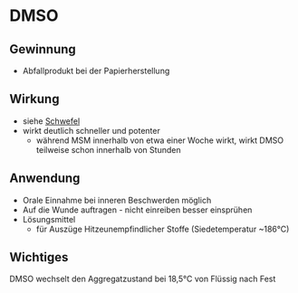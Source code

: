 # DMSO
## Gewinnung
- Abfallprodukt bei der Papierherstellung
## Wirkung
- siehe [Schwefel](../Datenbank_Elemente_Des_Periodensystems/Schwefel.md)
- wirkt deutlich schneller und potenter
	- während MSM innerhalb von etwa einer Woche wirkt, wirkt DMSO teilweise schon innerhalb von Stunden
## Anwendung
- Orale Einnahme bei inneren Beschwerden möglich
- Auf die Wunde auftragen - nicht einreiben besser einsprühen
- Lösungsmittel
	- für Auszüge Hitzeunempfindlicher Stoffe (Siedetemperatur ~186°C)

## Wichtiges
DMSO wechselt den Aggregatzustand bei 18,5°C von Flüssig nach Fest